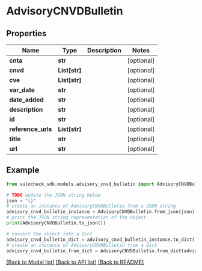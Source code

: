 # AdvisoryCNVDBulletin


## Properties

Name | Type | Description | Notes
------------ | ------------- | ------------- | -------------
**cnta** | **str** |  | [optional] 
**cnvd** | **List[str]** |  | [optional] 
**cve** | **List[str]** |  | [optional] 
**var_date** | **str** |  | [optional] 
**date_added** | **str** |  | [optional] 
**description** | **str** |  | [optional] 
**id** | **str** |  | [optional] 
**reference_urls** | **List[str]** |  | [optional] 
**title** | **str** |  | [optional] 
**url** | **str** |  | [optional] 

## Example

```python
from vulncheck_sdk.models.advisory_cnvd_bulletin import AdvisoryCNVDBulletin

# TODO update the JSON string below
json = "{}"
# create an instance of AdvisoryCNVDBulletin from a JSON string
advisory_cnvd_bulletin_instance = AdvisoryCNVDBulletin.from_json(json)
# print the JSON string representation of the object
print(AdvisoryCNVDBulletin.to_json())

# convert the object into a dict
advisory_cnvd_bulletin_dict = advisory_cnvd_bulletin_instance.to_dict()
# create an instance of AdvisoryCNVDBulletin from a dict
advisory_cnvd_bulletin_from_dict = AdvisoryCNVDBulletin.from_dict(advisory_cnvd_bulletin_dict)
```
[[Back to Model list]](../README.md#documentation-for-models) [[Back to API list]](../README.md#documentation-for-api-endpoints) [[Back to README]](../README.md)


